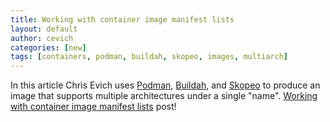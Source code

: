 ```yaml
---
title: Working with container image manifest lists
layout: default
author: cevich
categories: [new]
tags: [containers, podman, buildah, skopeo, images, multiarch]
---
```


In this article Chris Evich uses
[Podman](https://github.com/containers/podman),
[Buildah](https://github.com/containers/buildah),
and
[Skopeo](https://github.com/containers/skopeo)
to produce an image that supports multiple architectures
under a single "name".
[Working with container image manifest lists](https://podman.io/blogs/2021/10/11/multiarch.html) post!
